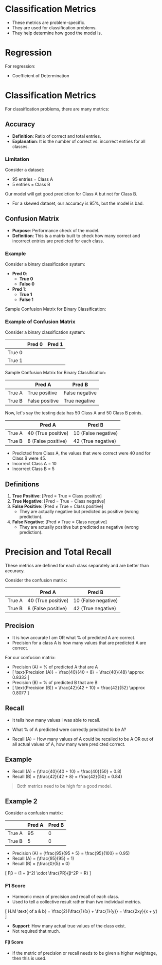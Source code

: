 # Classification Metrics

- These metrics are problem-specific.
- They are used for classification problems.
- They help determine how good the model is.


# Regression

For regression:
- Coefficient of Determination

# Classification Metrics

For classification problems, there are many metrics:

## Accuracy
- **Definition**: Ratio of correct and total entries.
- **Explanation**: It is the number of correct vs. incorrect entries for all classes.

### Limitation
Consider a dataset:
- 95 entries = Class A
- 5 entries = Class B

Our model will get good prediction for Class A but not for Class B.
- For a skewed dataset, our accuracy is 95%, but the model is bad.

## Confusion Matrix
- **Purpose**: Performance check of the model.
- **Definition**: This is a matrix built to check how many correct and incorrect entries are predicted for each class.

### Example
Consider a binary classification system:
- **Pred 0**: 
  - **True 0**
  - **False 0**
- **Pred 1**:
  - **True 1**
  - **False 1**

Sample Confusion Matrix for Binary Classification:

### Example of Confusion Matrix
Consider a binary classification system:

|          | Pred 0 | Pred 1 |
|----------|--------|--------|
| True 0   |        |        |
| True 1   |        |        |


Sample Confusion Matrix for Binary Classification:

|          | Pred A        | Pred B        |
|----------|---------------|---------------|
| True A   | True positive | False negative|
| True B   | False positive| True negative |


Now, let's say the testing data has 50 Class A and 50 Class B points.

|        | Pred A        | Pred B        |
|--------|---------------|---------------|
| True A | 40 (True positive)  | 10 (False negative) |
| True B |  8 (False positive) | 42 (True negative)  |

- Predicted from Class A, the values that were correct were 40 and for Class B were 45.
- Incorrect Class A = 10
- Incorrect Class B = 5

## Definitions
1. **True Positive**: \[Pred = True = Class positive\]
2. **True Negative**: \[Pred = True = Class negative\]
3. **False Positive**: \[Pred ≠ True = Class positive\]
    - They are actually negative but predicted as positive (wrong prediction).
4. **False Negative**: \[Pred ≠ True = Class negative\]
    - They are actually positive but predicted as negative (wrong prediction).


# Precision and Total Recall

These metrics are defined for each class separately and are better than accuracy.

Consider the confusion matrix:

|        | Pred A        | Pred B        |
|--------|---------------|---------------|
| True A | 40 (True positive)  | 10 (False negative) |
| True B |  8 (False positive) | 42 (True negative)  |

## Precision
- It is how accurate I am OR what % of predicted A are correct.
- Precision for a class A is how many values that are predicted A are correct.

For our confusion matrix:
- Precision (A) = % of predicted A that are A
- \[ \text{Precision (A)} = \frac{40}{40 + 8} = \frac{40}{48} \approx 0.8333 \]
- Precision (B) = % of predicted B that are B
- \[ \text{Precision (B)} = \frac{42}{42 + 10} = \frac{42}{52} \approx 0.8077 \]

## Recall
- It tells how many values I was able to recall.

- What % of A predicted were correctly predicted to be A?
- Recall (A) = How many values of A could be recalled to be A OR out of all actual values of A, how many were predicted correct.

## Example
- Recall (A) = \(\frac{40}{40 + 10} = \frac{40}{50} = 0.8\)
- Recall (B) = \(\frac{42}{42 + 8} = \frac{42}{50} = 0.84\)

> Both metrics need to be high for a good model.

## Example 2
Consider a confusion matrix:

|        | Pred A | Pred B |
|--------|--------|--------|
| True A | 95     | 0      |
| True B | 5      | 0      |

- Precision (A) = \(\frac{95}{95 + 5} = \frac{95}{100} = 0.95\)
- Recall (A) = \(\frac{95}{95} = 1\)
- Recall (B) = \(\frac{0}{5} = 0\)



\[ Fβ = (1 + β^2) \cdot \frac{PR}{β^2P + R} \]

### F1 Score

- Harmonic mean of precision and recall of each class.
- Used to tell a collective result rather than two individual metrics.

\[ H.M \text{ of a \& b} = \frac{2}{\frac{1}{x} + \frac{1}{y}} = \frac{2xy}{x + y} \]

- **Support**: How many actual true values of the class exist.
- Not required that much.


#### Fβ Score

- If the metric of precision or recall needs to be given a higher weightage, then this is used.
  